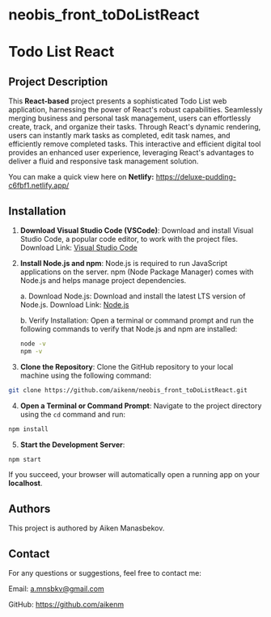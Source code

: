 # neobis_front_toDoListReact

# Todo List React

## Project Description

This **React-based** project presents a sophisticated Todo List web application, harnessing the power of React's robust capabilities. Seamlessly merging business and personal task management, users can effortlessly create, track, and organize their tasks. Through React's dynamic rendering, users can instantly mark tasks as completed, edit task names, and efficiently remove completed tasks. This interactive and efficient digital tool provides an enhanced user experience, leveraging React's advantages to deliver a fluid and responsive task management solution.

You can make a quick view here on **Netlify:** https://deluxe-pudding-c6fbf1.netlify.app/

## Installation

1. **Download Visual Studio Code (VSCode)**:
   Download and install Visual Studio Code, a popular code editor, to work with the project files.
   Download Link: [Visual Studio Code](https://code.visualstudio.com/)

2. **Install Node.js and npm**:
   Node.js is required to run JavaScript applications on the server. npm (Node Package Manager) comes with Node.js and helps manage project dependencies.

   a. Download Node.js:
   Download and install the latest LTS version of Node.js.
   Download Link: [Node.js](https://nodejs.org/)

   b. Verify Installation:
   Open a terminal or command prompt and run the following commands to verify that Node.js and npm are installed:

   ```bash
   node -v
   npm -v
   ```

3. **Clone the Repository**:
   Clone the GitHub repository to your local machine using the following command:

```bash
git clone https://github.com/aikenm/neobis_front_toDoListReact.git
```

4. **Open a Terminal or Command Prompt**:
   Navigate to the project directory using the `cd` command and run:

```bash
npm install
```

5. **Start the Development Server**:

```bash
npm start
```

If you succeed, your browser will automatically open a running app on your **localhost**.

## Authors

This project is authored by Aiken Manasbekov.

## Contact

For any questions or suggestions, feel free to contact me:

Email: a.mnsbkv@gmail.com

GitHub: https://github.com/aikenm
